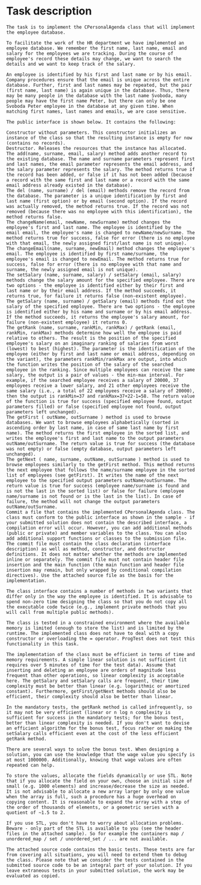 # Task description
    The task is to implement the CPersonalAgenda class that will implement the employee database.

    To facilitate the work of the HR department we have implemented an employee database. We remember the first name, last name, email and salary for the employees we are tracking. During the course of employee's record these details may change, we want to search the details and we want to keep track of the salary.

    An employee is identified by his first and last name or by his email. Company procedures ensure that the email is unique across the entire database. Further, first and last names may be repeated, but the pair (first name, last name) is again unique in the database. Thus, there may be many people in the database with the last name Svoboda, many people may have the first name Peter, but there can only be one Svoboda Peter employee in the database at any given time. When matching first names, last names and emails, we are case sensitive.

    The public interface is shown below. It contains the following:

    Constructor without parameters. This constructor initializes an instance of the class so that the resulting instance is empty for now (contains no records).
    Destructor. Releases the resources that the instance has allocated.
    The add(name, surname, email, salary) method adds another record to the existing database. The name and surname parameters represent first and last names, the email parameter represents the email address, and the salary parameter represents the salary. The method returns true if the record has been added, or false if it has not been added (because a record with the same first and last name or a record with the same email address already existed in the database).
    The del (name, surname) / del (email) methods remove the record from the database. The parameter is a unique identification by first and last name (first option) or by email (second option). If the record was actually removed, the method returns true. If the record was not removed (because there was no employee with this identification), the method returns false.
    The changeName(email, newName, newSurname) method changes the employee's first and last name. The employee is identified by the email email, the employee's name is changed to newName/newSurname. The method returns true for success, false for error (there is no employee with that email, the newly assigned first/last name is not unique).
    The changeEmail(name, surname, newEmail) method changes the employee's email. The employee is identified by first name/surname, the employee's email is changed to newEmail. The method returns true for success, false for error (there is no employee with that name and surname, the newly assigned email is not unique).
    The setSalary (name, surname, salary) / setSalary (email, salary) methods change the salary amount for the specified employee. There are two options - the employee is identified either by their first and last name or by their email address. If the method succeeds, it returns true, for failure it returns false (non-existent employee).
    The getSalary (name, surname) / getSalary (email) methods find out the salary of the specified employee. There are two options - the employee is identified either by his name and surname or by his email address. If the method succeeds, it returns the employee's salary amount, for failure (non-existent employee) it returns 0.
    The getRank (name, surname, rankMin, rankMax) / getRank (email, rankMin, rankMax) methods determine how well the employee is paid relative to others. The result is the position of the specified employee's salary on an imaginary ranking of salaries from worst (lowest) to best (highest). The parameter is the identification of the employee (either by first and last name or email address, depending on the variant), the parameters rankMin/rankMax are output, into which the function writes the position of the salary of the searched employee in the ranking. Since multiple employees can receive the same salary, the output is a pair of values - the min-max interval. For example, if the searched employee receives a salary of 20000, 37 employees receive a lower salary, and 21 other employees receive the same salary (i.e., a total of 22 employees receive a salary of 20000), then the output is rankMin=37 and rankMax=37+22-1=58. The return value of the function is true for success (specified employee found, output parameters filled) or false (specified employee not found, output parameters left unchanged).
    The getFirst ( outName, outSurname ) method is used to browse databases. We want to browse employees alphabetically (sorted in ascending order by last name, in case of same last name by first name). The method returns the first employee in the sorted list, and writes the employee's first and last name to the output parameters outName/outSurname. The return value is true for success (the database was not empty) or false (empty database, output parameters left unchanged).
    The getNext ( name, surname, outName, outSurname ) method is used to browse employees similarly to the getFirst method. This method returns the next employee that follows the name/surname employee in the sorted list of employees (see getFirst). It writes the name of the next employee to the specified output parameters outName/outSurname. The return value is true for success (employee name/surname is found and is not the last in the sorted list) or false for failure (employee name/surname is not found or is the last in the list). In case of failure, the method will not change the output parameters outName/outSurname.
    Commit a file that contains the implemented CPersonalAgenda class. The class must conform to the public interface as shown in the sample - if your submitted solution does not contain the described interface, a compilation error will occur. However, you can add additional methods (public or private) and member variables to the class. You can also add additional support functions or classes to the submission file. The commit file must contain the class declaration (interface description) as well as method, constructor, and destructor definitions. It does not matter whether the methods are implemented inline or separately. The commit file must not contain header file insertion and the main function (the main function and header file insertion may remain, but only wrapped by conditional compilation directives). Use the attached source file as the basis for the implementation.

    The class interface contains a number of methods in two variants that differ only in the way the employee is identified. It is advisable to spend non-zero time designing the class so that you do not copy all the executable code twice (e.g., implement private methods that you will call from multiple public methods).

    The class is tested in a constrained environment where the available memory is limited (enough to store the list) and is limited by the runtime. The implemented class does not have to deal with a copy constructor or overloading the = operator. ProgTest does not test this functionality in this task.

    The implementation of the class must be efficient in terms of time and memory requirements. A simple linear solution is not sufficient (it requires over 5 minutes of time for the test data). Assume that inserting and deleting an employee are orders of magnitude less frequent than other operations, so linear complexity is acceptable here. The getSalary and setSalary calls are frequent, their time complexity must be better than linear (e.g. logarithmic or amortized constant). Furthermore, getFirst/getNext methods should also be efficient, their complexity should also be better than linear.

    In the mandatory tests, the getRank method is called infrequently, so it may not be very efficient (linear or n log n complexity is sufficient for success in the mandatory tests; for the bonus test, better than linear complexity is needed. If you don't want to devise an efficient algorithm for the bonus test, focus rather on making the setSalary calls efficient even at the cost of the less efficient getRank method.

    There are several ways to solve the bonus test. When designing a solution, you can use the knowledge that the wage value you specify is at most 1000000. Additionally, knowing that wage values are often repeated can help.

    To store the values, allocate the fields dynamically or use STL. Note that if you allocate the field on your own, choose an initial size of small (e.g. 1000 elements) and increase/decrease the size as needed. It is not advisable to allocate a new array larger by only one value when the array is full, such a procedure has a huge overhead on copying content. It is reasonable to expand the array with a step of the order of thousands of elements, or a geometric series with a quotient of ~1.5 to 2.

    If you use STL, you don't have to worry about allocation problems. Beware - only part of the STL is available to you (see the header files in the attached sample). So for example the containers map / unordered_map / set / unordered_set / ... are not available.

    The attached source code contains the basic tests. These tests are far from covering all situations, you will need to extend them to debug the class. Please note that we consider the tests contained in the submitted source code to be an integral part of your solution. If you leave extraneous tests in your submitted solution, the work may be evaluated as copied.